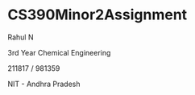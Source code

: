 # CS390Minor2Assignment

Rahul N

3rd Year Chemical Engineering

211817 / 981359

NIT - Andhra Pradesh
